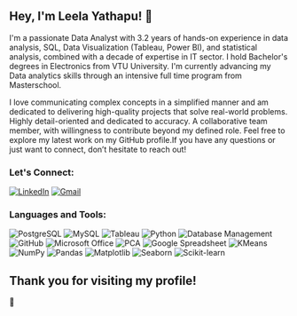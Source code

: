 <h2><strong>Hey, I'm Leela Yathapu! 👋</strong></h2>

I'm a passionate Data Analyst with 3.2 years of hands-on experience in data analysis, SQL, Data Visualization (Tableau, Power BI), and statistical analysis, combined with a decade of expertise in IT sector. 
I hold Bachelor's  degrees in Electronics from VTU University. I'm currently advancing my Data analytics skills through an intensive full time program from Masterschool.

I love communicating complex concepts in a simplified manner and am dedicated to delivering high-quality projects that solve real-world problems. 
Highly detail-oriented and dedicated to accuracy. A collaborative team member, with willingness to contribute beyond my defined role.
Feel free to explore my latest work on my GitHub profile.If you have any questions or just want to connect, don’t hesitate to reach out!

<h3><strong>Let's Connect:</strong></h3> 

[![LinkedIn](https://img.shields.io/badge/-LinkedIn-0A66C2?style=flat&logo=linkedin&logoColor=white)](https://www.linkedin.com/in/leelayathapu)
[![Gmail](https://img.shields.io/badge/-Gmail-EA4335?style=flat&logo=gmail&logoColor=white)](mailto:lvsry2020@gmail.com)

<h3><strong>Languages and Tools:</strong></h3>

![PostgreSQL](https://img.shields.io/badge/-PostgreSQL-4169E1?style=flat&logo=postgresql&logoColor=white)
![MySQL](https://img.shields.io/badge/-MySQL-4479A1?style=flat&logo=mysql&logoColor=white)
![Tableau](https://img.shields.io/badge/-Tableau-E97627?style=flat&logo=tableau&logoColor=white)
![Python](https://img.shields.io/badge/-Python-3776AB?style=flat&logo=python&logoColor=white)
![Database Management](https://img.shields.io/badge/-Database%20Management-003B57?style=flat&logo=databricks&logoColor=white)
![GitHub](https://img.shields.io/badge/-GitHub-181717?style=flat&logo=github&logoColor=white)
![Microsoft Office](https://img.shields.io/badge/-Microsoft%20Office-D83B01?style=flat&logo=microsoft-office&logoColor=white)
![PCA](https://img.shields.io/badge/-PCA-008080?style=flat&logo=matrix&logoColor=white)
![Google Spreadsheet](https://img.shields.io/badge/-Google%20Spreadsheet-34A853?style=flat&logo=google-sheets&logoColor=white)
![KMeans](https://img.shields.io/badge/-KMeans-3776AB?style=flat&logo=scikit-learn&logoColor=white)
![NumPy](https://img.shields.io/badge/-NumPy-013243?style=flat&logo=numpy&logoColor=white)
![Pandas](https://img.shields.io/badge/-Pandas-150458?style=flat&logo=pandas&logoColor=white)
![Matplotlib](https://img.shields.io/badge/-Matplotlib-3776AB?style=flat&logo=python&logoColor=white)
![Seaborn](https://img.shields.io/badge/-Seaborn-2F4F4F?style=flat&logo=python&logoColor=white)
![Scikit-learn](https://img.shields.io/badge/-Scikit--learn-F7931E?style=flat&logo=scikit-learn&logoColor=white)

<h2><strong>Thank you for visiting my profile!</strong></h2> 🌟
